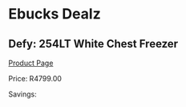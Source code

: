 
# Ebucks Dealz
## Defy: 254LT White Chest Freezer
[Product Page](https://www.ebucks.com/web/shop/productSelected.do?prodId=479873570&catId=704986856)

Price: R4799.00

Savings: 


	